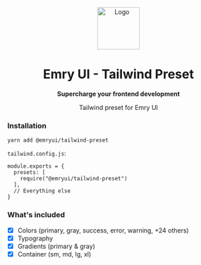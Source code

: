 <div align="center">
  <img style="width:96px; height:96px;" width="96" alt="Logo" src="https://user-images.githubusercontent.com/5527769/194703186-1603a72a-b997-4923-9953-da97270eac58.png">
</div>

<div align="center">
  <h1>Emry UI - Tailwind Preset</h1>
  <p><b>Supercharge your frontend development</b></p>
  <p>Tailwind preset for Emry UI</p>
</div>

### Installation

```
yarn add @emryui/tailwind-preset
```

`tailwind.config.js`:

```
module.exports = {
  presets: [
    require("@emryui/tailwind-preset")
  ],
  // Everything else
}
```

### What's included

- [x] Colors (primary, gray, success, error, warning, +24 others)
- [x] Typography
- [x] Gradients (primary & gray)
- [x] Container (sm, md, lg, xl)
